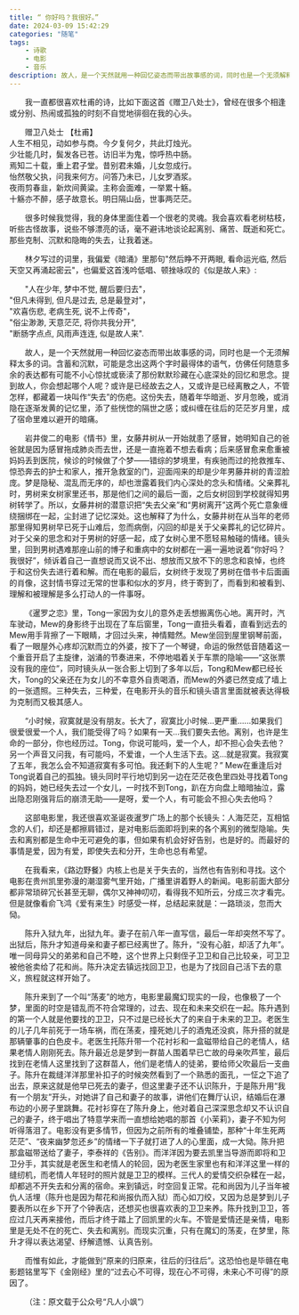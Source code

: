 ```yaml
---
title: “ 你好吗？我很好。”
date: 2024-03-09 15:42:29
categories: "随笔"
tags:
    - 诗歌
    - 电影
    - 音乐
description: 故人，是一个天然就用一种回忆姿态而带出故事感的词，同时也是一个无须解释太多的词。含蓄和沉默，可能是念出这两个字时最得体的语气，仿佛任何随意多余的表达都有可能不小心惊扰或亵渎了那份默默珍藏在心底深处的回忆和思念。
---
```


<style>
p { text-indent: 2em; }
</style>

我一直都很喜欢杜甫的诗，比如下面这首《赠卫八处士》，曾经在很多个相逢或分别、热闹或孤独的时刻不自觉地徘徊在我的心头。

赠卫八处士 【杜甫】    
人生不相见，动如参与商。今夕复何夕，共此灯烛光。    
少壮能几时，鬓发各已苍。访旧半为鬼，惊呼热中肠。    
焉知二十载，重上君子堂。昔别君未婚，儿女忽成行。    
怡然敬父执，问我来何方。问答乃未已，儿女罗酒浆。    
夜雨剪春韭，新炊间黄粱。主称会面难，一举累十觞。    
十觞亦不醉，感子故意长。明日隔山岳，世事两茫茫。    

很多时候我觉得，我的身体里面住着一个很老的灵魂。我会喜欢看老树枯枝，听些古怪故事，说些不够漂亮的话，毫不避讳地谈论起离别、痛苦、既逝和死亡。那些克制、沉默和隐晦的失去，让我着迷。

林夕写过的词里，我偏爱《暗涌》里那句"然后睁不开两眼, 看命运光临, 然后天空又再涌起密云"，也偏爱这首浅吟低唱、顿挫咏叹的《似是故人来》:  

"人在少年, 梦中不觉, 醒后要归去"，    
"但凡未得到, 但凡是过去, 总是最登对"，    
"欢喜伤悲, 老病生死, 说不上传奇"，    
"俗尘渺渺, 天意茫茫, 将你共我分开",   
"断肠字点点, 风雨声连连, 似是故人来".   

故人，是一个天然就用一种回忆姿态而带出故事感的词，同时也是一个无须解释太多的词。含蓄和沉默，可能是念出这两个字时最得体的语气，仿佛任何随意多余的表达都有可能不小心惊扰或亵渎了那份默默珍藏在心底深处的回忆和思念。提到故人，你会想起哪个人呢？或许是已经故去之人，又或许是已经离散之人，不管怎样，都藏着一块叫作“失去”的伤疤。这份失去，随着年华暗逝、岁月忽晚，或消隐在逐渐发黄的记忆里，添了些恍惚的隔世之感；或纠缠在往后的茫茫岁月里，成了宿命里难以避开的暗痛。

岩井俊二的电影《情书》里，女藤井树从一开始就患了感冒，她明知自己的爸爸就是因为感冒拖成肺炎而去世，还是一直拖着不想去看病；后来感冒愈来愈重被妈妈丢到医院，候诊的时候做了个梦——错综的梦境里，有疾驰而过的抢救推车、惊恐奔去的护士和家人，推开急救室的门，迎面闯来的却是少年男藤井树的青涩脸庞。梦是隐秘、混乱而无序的，却也泄露着我们内心深处的念头和情绪。父亲葬礼时，男树来女树家里还书，那是他们之间的最后一面，之后女树回到学校就得知男树转学了。所以，女藤井树的潜意识把“失去父亲”和“男树离开”这两个死亡意象缠绕捆绑在一起，尘封进了记忆深处。这也解释了为什么，女藤井树在从当年的老师那里得知男树早已死于山难后，忽而病倒，闪回的却是关于父亲葬礼的记忆碎片。对于父亲的思念和对于男树的好感一起，成了女树心里不愿轻易触碰的情绪。镜头里，回到男树遇难那座山前的博子和重病中的女树都在一遍一遍地说着“你好吗？我很好”，倾诉着自己一直想说而又说不出、想放而又放不下的思念和哀悼，也终于和这份失去进行着和解。而在电影的最后，女树终于发现了男树在借书卡后面画的肖像，这封情书穿过无常的世事和似水的岁月，终于寄到了，而看到和被看到、理解和被理解是多么打动人的一件事呀。

《暹罗之恋》里，Tong一家因为女儿的意外走丢想搬离伤心地。离开时，汽车驶动，Mew的身影终于出现在了车后窗里，Tong一直扭头看着，直看到远去的Mew用手背擦了一下眼睛，才回过头来，神情黯然。Mew坐回到屋里钢琴前面，看了一眼屋外心疼却沉默而立的外婆，按下了一个琴键，命运的愀然低音随着这一个重音开启了主旋律，汹涌的节奏进来，不停地唱着关于车票的隐喻——“这张票没有我的座位”，同时镜头从一张合影上切到了多年以后，Tong和Mew都已经长大，Tong的父亲还在为女儿的不幸意外自责喝酒，而Mew的外婆已然变成了墙上的一张遗照。三种失去，三种爱，在电影开头的音乐和镜头语言里面就被表达得极为克制而又极其感人。

“小时候，寂寞就是没有朋友。长大了，寂寞比小时候...更严重......如果我们很爱很爱一个人，我们能受得了吗？如果有一天...我们要失去他。离别，也许是生命的一部分，你也经历过。Tong，你说可能吗，爱一个人，却不担心会失去他？另一个声音又问我，有可能吗，不爱谁，一个人生活下去。这...就是寂寞。我寂寞了五年，我怎么会不知道寂寞有多可怕。我还剩下的人生呢？” Mew在重逢后对Tong说着自己的孤独。镜头同时平行地切到另一边在茫茫夜色里四处寻找着Tong的妈妈，她已经失去过一个女儿，一时找不到Tong，趴在方向盘上暗暗抽泣，露出隐忍刚强背后的崩溃无助——是呀，爱一个人，有可能会不担心失去他吗？

这部电影里，我还很喜欢圣诞夜暹罗广场上的那个长镜头：人海茫茫，互相惦念的人们，却还是都擦肩错过，是对电影后面即将到来的各个离别的微型隐喻。失去和离别都是生命中无可避免的事，但如果有机会好好告别，也是好的。而最好的事情是爱，因为有爱，即使失去和分开，生命也总有希望。

在我看来，《路边野餐》内核上也是关于失去的，当然也有告别和寻找。这个电影在贵州凯里弥漫的潮湿雾气里开始，广播里讲着野人的新闻。电影前面大部分都非常琐碎冗长甚至无聊，偶尔又神神叨叨，看得我不知所云，分成三次才看完。但是就像看俞飞鸿《爱有来生》时感受一样，总结起来就是：一路琐淡，忽而大恸。

陈升入狱九年，出狱九年。妻子在前八年一直写信，最后一年却突然不写了。出狱后，陈升才知道母亲和妻子都已经离世了。陈升，“没有心脏，却活了九年”。唯一同母异父的弟弟和自己不睦，这个世界上只剩侄子卫卫和自己比较亲，可卫卫被他爸卖给了花和尚。陈升决定去镇远找回卫卫，也是为了找回自己活下去的意义，旅程就这样开始了。

陈升来到了一个叫“荡麦”的地方，电影里最魔幻现实的一段，也像极了一个梦，里面的时空是错乱而不符合常理的，过去、现在和未来交织在一起。陈升遇到的第一个人就是他要找的卫卫，只不过是已经长大了的来自于未来的卫卫。老医生的儿子几年前死于一场车祸，而在荡麦，撞死她儿子的酒鬼还没疯，陈升搭的就是那辆肇事的白色皮卡。老医生托陈升带一个花衬衫和一盒磁带给自己的老情人，结果老情人刚刚死去。陈升最近总是梦到一群苗人围着早已亡故的母亲吹芦笙，最后找到在老情人这里找到了这群苗人，他们是老情人的徒弟，要给师父吹最后一支曲子。陈升在裁缝洋洋那里补扣子的时候突然看到了一个熟悉的面孔，一怔之下追了出去，原来这就是他早已死去的妻子，但这里妻子还不认识陈升，于是陈升用“我有一个朋友”开头，对她讲了自己和妻子的故事，讲他们在舞厅认识，结婚后在瀑布边的小房子里跳舞。花衬衫穿在了陈升身上，他对着自己深深思念却又不认识自己的妻子，终于唱出了特意学来而一直想给她唱的那首《小茉莉》，妻子不知为何听得落泪了。电影没有更多情节，但因为之前所有的堆叠铺垫，那种“十年生死两茫茫”、“夜来幽梦忽还乡”的情绪一下子就打进了人的心里面，成一大恸。陈升把那盒磁带送给了妻子，李泰祥的《告别》。而洋洋因为要去凯里当导游而即将和卫卫分手，其实就是老医生和老情人的轮回，因为老医生家里也有和洋洋这里一样的缝纫机，而老情人年轻时的照片就是卫卫的模样。三代人的爱情交织杂糅在一起，却都逃不开失去和分离的宿命。来到镇远，时空回复正常。花和尚因为儿子当年被仇人活埋（陈升也是因为帮花和尚报仇而入狱）而心如刀绞，又因为总是梦到儿子要表所以在乡下开了个钟表店，还想买也很喜欢表的卫卫来养。陈升找到卫卫，答应过几天再来接他，而后才终于踏上了回凯里的火车。不管是爱情还是亲情，电影里是无处不在的死亡、失去和离别。而现实沉重，只有在魔幻的荡麦，在梦里，陈升才得以表达渴望、纾解遗憾、认真告别。

而惟有如此，才能做到“原来的归原来，往后的归往后”。这恐怕也是毕赣在电影题铭里写下《金刚经》里的“过去心不可得，现在心不可得，未来心不可得”的原因了。

（注：原文载于公众号“凡人小飒”）


